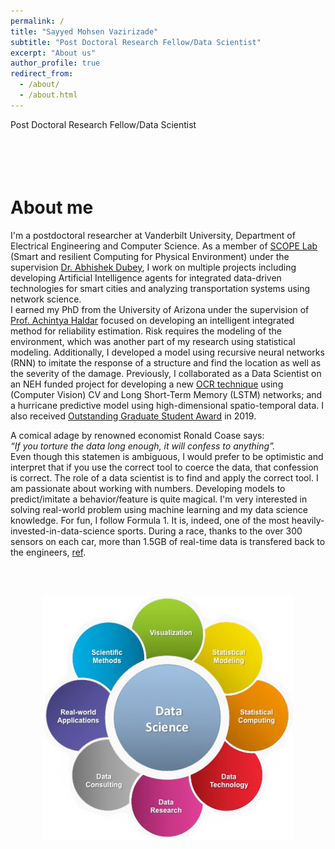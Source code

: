 ```yaml
---
permalink: /
title: "Sayyed Mohsen Vazirizade"
subtitle: "Post Doctoral Research Fellow/Data Scientist"
excerpt: "About us"
author_profile: true
redirect_from: 
  - /about/
  - /about.html
---
```

Post Doctoral Research Fellow/Data Scientist

<br/><br/>
About me
======
I'm a postdoctoral researcher at Vanderbilt University, Department of Electrical Engineering and Computer Science. As a member of [SCOPE Lab](https://scopelab.ai/) (Smart and resilient Computing for Physical Environment) under the supervision [Dr. Abhishek Dubey](https://engineering.vanderbilt.edu/bio/abhishek-dubey),
I work on multiple projects including developing Artificial Intelligence agents for integrated data-driven technologies for smart cities and analyzing transportation systems using network science.  
I earned my PhD from the University of Arizona under the supervision of [Prof. Achintya Haldar](https://caem.engineering.arizona.edu/faculty-staff/faculty/achintya-haldar)
focused on developing an intelligent integrated method for reliability estimation. Risk requires the modeling of the environment, which was another part of my research using statistical modeling. Additionally, I developed a model using recursive neural networks (RNN) to imitate the response of a structure and find the location as well as the severity of the damage. Previously, I collaborated as a Data Scientist on an NEH funded project for developing a new [OCR technique](https://www.youtube.com/channel/UCcq2ciH_Eb0rDckJmS_p-XQ) using (Computer Vision) CV and Long Short-Term Memory (LSTM) networks; and a hurricane predictive model using high-dimensional spatio-temporal data. I also received [Outstanding Graduate Student Award](https://news.engineering.arizona.edu/news/college-celebrates-fall-2019-standout-students) in 2019.  

A comical adage by renowned economist Ronald Coase says:  
<em>“If you torture the data long enough, it will confess to anything”.</em>  
Even though this statemen is ambiguous, I would prefer to be optimistic and interpret that if you use the correct tool to coerce the data, that confession is correct. The role of a data scientist is to find and apply the correct tool. I am passionate about working with numbers. Developing models to predict/imitate a behavior/feature is quite magical. I'm very interested in solving real-world problem using machine learning and my data science knowledge. 
For fun, I follow Formula 1. It is, indeed, one of the most heavily-invested-in-data-science sports. During a race, thanks to the over 300 sensors on each car, more than 1.5GB of real-time data is transfered back to the engineers, [ref](https://www.mclaren.com/applied/blog/brain-of-an-f1-car-mclaren-ecu/#:~:text=With%20help%20from%20over%20300,over%20750%20million%20data%20points.). 
  
  
  
<br/><br/>  
<p align="center">
<img src='/images/datascience.png' width='400'>
</p>